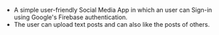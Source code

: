 - A simple user-friendly Social Media App in which an user can Sign-in using Google's Firebase authentication.
- The user can upload text posts and can also like the posts of others.
